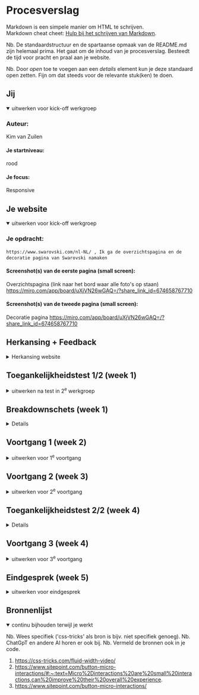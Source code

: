 # Procesverslag
Markdown is een simpele manier om HTML te schrijven.  
Markdown cheat cheet: [Hulp bij het schrijven van Markdown](https://github.com/adam-p/markdown-here/wiki/Markdown-Cheatsheet).

Nb. De standaardstructuur en de spartaanse opmaak van de README.md zijn helemaal prima. Het gaat om de inhoud van je procesverslag. Besteedt de tijd voor pracht en praal aan je website.

Nb. Door *open* toe te voegen aan een *details* element kun je deze standaard open zetten. Fijn om dat steeds voor de relevante stuk(ken) te doen.





## Jij

<details open>
  <summary>uitwerken voor kick-off werkgroep</summary>

  ### Auteur:
  Kim van Zuilen

  #### Je startniveau:
  rood

  #### Je focus:
  Responsive
 
</details>





## Je website

<details open>
  <summary>uitwerken voor kick-off werkgroep</summary>

  ### Je opdracht:
    https://www.swarovski.com/nl-NL/ , Ik ga de overzichtspagina en de decoratie pagina van Swarovski namaken

  #### Screenshot(s) van de eerste pagina (small screen): 
 Overzichtspagina (link naar het bord waar alle foto's op staan)
 https://miro.com/app/board/uXjVN26wGAQ=/?share_link_id=674658767710

  #### Screenshot(s) van de tweede pagina (small screen):
  Decoratie pagina
 https://miro.com/app/board/uXjVN26wGAQ=/?share_link_id=674658767710
 
</details>


## Herkansing + Feedback

<details>
  <summary>Herkansing website </summary>

    ### herkansing
    Voor mijn herkansing ben ik helemaal opnieuw begonnen. Ik had namelijk mijn website gekozen in de tijd dat kerst zou gaan komen, waardoor de styling van mijn website hierdoor was aangepast. Ook had ik een samenwerking uitgekozen van Skims die aan het eind van het vak ook niet meer liep.
    
    Hierdoor heb ik ervoor gekozen om uiteindelijk mijn aandacht te schenken aan een ander vak en met een schone lei te beginnen aan de herkansing. Voor deze herkansing heb ik 2 pagina's gekozen die van styling en functies hetzelfde zijn als de vorige. 
    
    Reden voor het veranderen van keuze tussen de planes. Ik kwam er snel achter dat ik eigenlijk onbewust al bezig was met het maken een responsive website. Maar omdat ik in het begin een surface plan website heb ik gekozen, was ik erg veel tijd kwijt aan het toevoegen van elementen. Voor deze herkansing heb ik er dus voor gekozen om nu de responsive (kant) te kiezen. 
    
</details>

## Toegankelijkheidstest 1/2 (week 1)

<details>
  <summary>uitwerken na test in 2<sup>e</sup> werkgroep</summary>

  ### Bevindingen Vóór de herkansing
  <img src="readme-images/wcga-checklist2.png" width="375px" alt="WCAG checklist 2">
  <img src="readme-images/Wcag-checklist1.png" width="375px" alt="WCAG checklist 1">
    
  Lijst met je bevindingen die in de test naar voren kwamen:
  - Veel foto's worden niet benoemd als foto's maar als links, zie voorbeeld; 
  - Soms worden er andere kopjes door elkaar gehaald met de H2 en H3
  - Bij foto's worden er geen beschrijvingen gezet. De foto's worden ook niet gezien als foto's maar als links.
  - Sommige stukken tekst worden niet beschreven als paragrafen,p, maar als #text
  

    ### Bevindingen herkansing
    Voor mijn herkansing gebruik ik dezelfde website alleen verschillende slides van de website. Aangezien de thema's zijn veranderd. Ondanks ik ben verandert van pagina's komen de bevindingen van de toegankelijkheidstest wel overeen omdat de fouten die zij maken voor het opstellen van de website overal hetzelfde zijn. Dus zijn de bevindingen nog steeds geldig.
</details>


## Breakdownschets (week 1)

<details>

  <img src="readme-images/1.png" width="375px" alt="breakdown + responsive schermen">
    <img src="readme-images/2.png" width="375px" alt="breakdown + responsive schermen">
      <img src="readme-images/3.png" width="375px" alt="breakdown + responsive schermen">
        <img src="readme-images/4.png" width="375px" alt="breakdown + responsive schermen">
          <img src="readme-images/5.png" width="375px" alt="breakdown + responsive schermen">
            <img src="readme-images/6.png" width="375px" alt="breakdown + responsive schermen">
              <img src="readme-images/7.png" width="375px" alt="breakdown + responsive schermen">
                <img src="readme-images/8.png" width="375px" alt="breakdown + responsive schermen">
                  <img src="readme-images/9.png" width="375px" alt="breakdown + responsive schermen">
                  <img src="readme-images/10.png" width="375px" alt="breakdown + responsive schermen">
                    <img src="readme-images/11.png" width="375px" alt="breakdown + responsive schermen">
                      <img src="readme-images/12.png" width="375px" alt="breakdown + responsive schermen">
                        <img src="readme-images/13.png" width="375px" alt="breakdown + responsive schermen">
                          <img src="readme-images/14.png" width="375px" alt="breakdown + responsive schermen">
                            <img src="readme-images/15.png" width="375px" alt="breakdown + responsive schermen">
                              <img src="readme-images/16.png" width="375px" alt="breakdown + responsive schermen">
                                <img src="readme-images/17.png" width="375px" alt="breakdown + responsive schermen">
</details>



## Voortgang 1 (week 2)

<details>
  <summary>uitwerken voor 1<sup>e</sup> voortgang</summary>
  
### Herkansing vooruitgang
    Als eerst ben ik goed gaan kijken naar mijn website en ik kwam er al snel achter dat het een beter besluit zou zijn om helemaal opnieuw te beginnen. Er waren namelijk een paar dingen die echt beter hadden gekund.
    
    - informatie beter verzamelen 
    - foto's beter benoemen
    - meer informatie zoeken over hoe je bepaalde code moet schrijven inplaats van proberen
    
### Vooruitgang week 1 
Ik ben dit project begonnen met een cursus volgen online voor responsive design. Ik ben niet ervaren met coderen dus vond ik dit handig om te doen. Ik heb dit gedaan op de website Codecademy. Nadat ik de cursus heb afgerond, ben ik begonnen met de website. Ik heb eerst alle Html code geschreven van beide pagina's. Daarna ben ik de css gaan schrijven voor de allergrootste grootte van de pagina's. 

  ### Stand van zaken
  Hier dit ging goed & dit was lastig (neem ook screenshots op van delen van je website en code)
   
  Ik heb gemerkt bij het maken van de oefeningen in les dat ik grid nog wel lastig vindt. Ook vind ik het lastig om te beslissen wanneer je een div, een class of een span nodig hebt, aangezien de code van de website van Swarovski alleen maar daar uit bestaat. Dus voor nu heb ik alle content erin gezet en een paar div met span (alleen voor bepaalde artikelen). 
  Veel foto's waren links, dus deze heb ik ook in de code gezet. Ik liep wel  tegen 1 ding aan > Als je een foto download van de website komt het als een .avif bestand eruit en die wordt niet herkend dus ik heb alle foto's als png moeten omzetten. Ook had ik eerst alle foto's in 1 de map images, maar nu heb ik die wel opgedeeld in verschillende onderwerpen: 
  - kim-kardashain
  - ornaments
  - sieraden
  - kleding 
  - overige foto's

  
  ### 24 november - Eerste feedback 
  1) Breakdown : Niet alle elementen zijn uitgebreid beschreven. Dit houdt in ;
  - in de header staan icoontjes van een winkelmandje > deze heb ik alleen aangegeven als een icoon, maar het is een button  met een image. 
  Ook had ik in mijn vorige breakdown geen articles of sections genoemd, dus dit moet ook nog gedaan worden. 
  
  2) De html code : Zoals hierboven vermeld, had ik nog geen gebruik gemaakt van articles of sections dus deze moet ik erin zetten. Ook het gebruik van 
  de headings moeten aangepast worden > Let op H2 & H3.
  Bij de beschrijvingen van kleding > 30% korting, 3 kleuren > had ik gebruik gemaakt van spans, maar ik kan hiervoor ook p gebruiken. 
  

</details>





## Voortgang 2 (week 3)

<details>
  <summary>uitwerken voor 2<sup>e</sup> voortgang</summary>

 ### Stand van zaken (herkansing)
 ### Vooruitgang week 2
In week 2 heb ik de css afgemaakt en ben ik mij gaan richten op het responsive maken. Dit was toch iets lastiger dan gedacht, aangezien bij de cursus je 1 onderdeel had dat je moest stylen, maar dat is in de werkelijkheid anders. Ik heb hier veel mee lopen experimenteren en oefenen en uiteindelijk is het mij gelukt om het repsonsive te maken. 

1 ding waar ik tegen aanliep bij het schrijven van de code waren de grootte van de images. Alle foto's van swarovski staan in een avif bestand. Een avif bestand is een andere methode om foto's en video's op te slaan. Deze methode zorgt voor een goede kwaliteit, maar ik wist niet of ik dit kon gebruiken. 

Wel ben ik erg trots op hoe ik dit proces heb aangepakt. Het was geen makkelijke route die ik heb genomen voor dit vak, maar ben zeker gegroeid in het proces en durf wel te zeggen dat ik trots ben op mijn werk. Ik had namelijk nooit gedacht dat ik zoiets kon gaan maken in jaar 2!!! :)

  ### Stand van zaken (voor herkansing)
  Deze week was voor mij geen goede week. Het coderen met Css ging niet bepaald goed.
  Na de feedback van week 1 was ik er van overtuigd dat alles wel ging lukken alleen nadat ik de Html code allemaal had opgeschreven, liep ik tegen een muur aan. 
  Niet omdat de code fout was, maar omdat ik het allemaal zo was. Waar moest ik beginnen?  Ik ben toen begonnen met de inhoud van de website, maar ik kwam er al snel achter dat dit niet ging. 
  Ook moest al mijn kennis weer opgefrist worden wat mij veel tijd heeft gekost. 
  

  ### Belangrijke ontdekkingen deze week
  Wat ik uiteindelijk deze week heb gedaan is:
  - navigatiebar gemaakt 
  - foto's allemaal opgeslagen in png bestand + juiste formaat (bijna allemaal)
  - feedback verwerkt van vorige week
  - juiste vervanging gevonden voor de font-family
</details>





## Toegankelijkheidstest 2/2 (week 4)

<details>
    <img src="readme-images/wcag2.1.png" width="375px" alt="breakdown + responsive schermen">
        <img src="readme-images/wcag2.2.png" width="375px" alt="breakdown + responsive schermen">
            <img src="readme-images/wcag2.3.png" width="375px" alt="breakdown + responsive schermen">
                <img src="readme-images/wcag2.4.png" width="375px" alt="breakdown + responsive schermen">
                    <img src="readme-images/wcag2.5.png" width="375px" alt="breakdown + responsive schermen">

  ### Bevindingen
  Lijst met je bevindingen die in de test naar voren kwamen (geef ook aan wat er verbeterd is):
  Er zijn veel dingen verbeterd! Ik heb de foto's beschrijvingen gegeven. Ik heb geod gebruik gemaakt van de kopjes. Ik heb rekening gehouden met dat mensen videos willen stoppen, dus dat is mogelijk. Ik heb gebruik gemaakt van lists. Ik was vorige keer bij de toegankelijkheidstest helemaal niet ver, dus mijn test was toen alleen maar nee. Gelukkig is dat nu veranderd :)
</details>





## Voortgang 3 (week 4)

<details>
  <summary>uitwerken voor 3<sup>e</sup> voortgang</summary>

  ### Stand van zaken
  Ik liep aan het einde tegen heel wat dingen aan:
  1) Ik heb bepaalde secties met daarin artikelen, maar voor de responsive deisgn worden deze artikelen kleiner naarmate je het scherm kleiner maakt. Voor de derde grootte van het scherm verandert de grote van het responsive design niet meer. Ik weet ook niet hoe ik dit moet oplossen.
  2) Ik had erg veel moeite met tekst over een video heenkrijgen. Dit is mij uiteindelijk gelukt toen ik gebruik ging maken van z-index. Met z-index kun je de items naar voren selecteren of naar achteren. Ik heb dit op deze manier opgelost.
  
  
  3) Video van marvel bij disney op de decoratie pagina was heel lastig om goed te plaatsen in de website. Het filmpje is erg groot en niet goed geschaald. Hierdoor is het een uitdaging om de width 100% te maken maar dat de hoogte niet ook 100% is. Ik heb hier veel mee lopen struggelen en uiteindelijk is het mij gelukt om in de video tag > controls height , neer te zetten. Wel is daardoor een deel van de video ingezoomed. 
  
  Dit is uiteindelijk wel opgelost 
  
  
  4) De footer verandert als het scherm kleiner wordt. Dit moet ik nog gaan oplossen 
  
      <img src="readme-images/vergelijking1.png" width="375px" alt="breakdown + responsive schermen">

</details>



## Eindgesprek (week 5)

<details>
  <summary>uitwerken voor eindgesprek</summary>

  ### Je uitkomst - karakteristiek screenshots:
      <img src="readme-images/decoratie-overview" width="375px" alt="decoratie pagina's">
            <img src="readme-images/overzichtspagina-overview.png" width="375px" alt="overzichts pagina's">


  ### Dit ging goed/Heb ik geleerd: 
  Korte omschrijving met plaatjes
  
  
  ik heb geleerd hoe ik een video als achtergrond kan plaatsen
  <img src="readme-images/video-gelukt.png" width="375px" alt="overzichts pagina's">

  ik hbe geleerd hoe ik dingen responsive maak
<img src="readme-images/responsive-gelukt.png" width="375px" alt="overzichts pagina's">

  ik heb geleerd hoe ik een micro interactie maak
  <img src="readme-images/micro-interaction-gelukt.png" width="375px" alt="overzichts pagina's">

  ik ben beter geworden in de styling van css
  ik begrijp de indelingen in html beter


  ### Dit was lastig/Is niet gelukt:
  
  Ik ben er niet goed bij stilgestaan dat swarovski toch een best lastige website is om responsive te maken omdat ze het hebben ingedeeld in 4 groottes.
  Hierdoor liep ik soms een beetje vast 
  
  wat niet is gelukt

1) navigatie helemaal responsive > het is mij gelukt om het wel responsive te maken alleen ik kreeg het hamburger menu er niet in zonder dat de list te zien was en dit kreeg ik niet weggewerkt. 
  <img src="readme-images/navigatie-nietgelukt.png" width="375px" alt="overzichts pagina's">


2) footer > de tekst klapt uiteindelijk in alleen dit was nog iets te ver gezocht voor mij
  <img src="readme-images/vergelijking1.png" width="375px" alt="overzichts pagina's">
  
  
3) bij sommige artikelen kreeg ik het niet 100% perfect, maar ik heb mijn best gedaan :)
  <img src="readme-images/niet-gelukt.png" width="375px" alt="overzichts pagina's">


  
  

</details>





## Bronnenlijst

<details open>
  <summary>continu bijhouden terwijl je werkt</summary>

  Nb. Wees specifiek ('css-tricks' als bron is bijv. niet specifiek genoeg). 
  Nb. ChatGpT en andere AI horen er ook bij.
  Nb. Vermeld de bronnen ook in je code.

  1. https://css-tricks.com/fluid-width-video/
  2. https://www.sitepoint.com/button-micro-interactions/#:~:text=Micro%2Dinteractions%20are%20small%20interactions,can%20improve%20their%20overall%20experience.
  3. https://www.sitepoint.com/button-micro-interactions/

</details>
